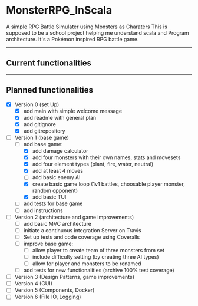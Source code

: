 # MonsterRPG_InScala #

A simple RPG Battle Simulater using Monsters as Charaters
This is supposed to be a school project helping me understand scala and Program architecture.
It's a Pokémon inspired RPG battle game.

- - - -

## Current functionalities ##

- - - -

## Planned functionalities ##

- [x] Version 0 (set Up)
  - [x] add main with simple welcome message
  - [x] add readme with general plan
  - [x] add gitignore
  - [x] add gitrepository
- [ ] Version 1 (base game)
  - [ ] add base game:
    - [x] add damage calculator
    - [x] add four monsters with their own names, stats and movesets
    - [x] add four element types (plant, fire, water, neutral)
    - [x] add at least 4 moves
    - [ ] add basic enemy AI
    - [x] create basic game loop (1v1 battles, choosable player monster, random opponent)
    - [x] add basic TUI
  - [ ] add tests for base game
  - [ ] add instructions
- [ ] Version 2 (architecture and game improvements)
  - [ ] add basic MVC architecture
  - [ ] initiate a continuous integration Server on Travis
  - [ ] Set up tests and code coverage using Coveralls
  - [ ] improve base game:
    - [ ] allow player to create team of three monsters from set
    - [ ] include difficulty setting (by creating three AI types)
    - [ ] allow for player and monsters to be renamed
  - [ ] add tests for new functionalities (archive 100% test coverage)
- [ ] Version 3 (Design Patterns, game improvements)
- [ ] Version 4 (GUI)
- [ ] Version 5 (Components, Docker)
- [ ] Version 6 (File IO, Logging)

